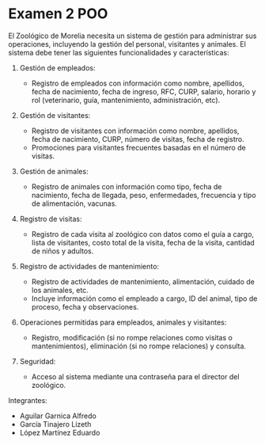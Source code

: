 # Examen 2 POO

El Zoológico de Morelia necesita un sistema de gestión para administrar sus operaciones, incluyendo la gestión del personal, visitantes y animales. El sistema debe tener las siguientes funcionalidades y características:

1. Gestión de empleados:
   - Registro de empleados con información como nombre, apellidos, fecha de nacimiento, fecha de ingreso, RFC, CURP, salario, horario y rol (veterinario, guía, mantenimiento, administración, etc).

2. Gestión de visitantes:
   - Registro de visitantes con información como nombre, apellidos, fecha de nacimiento, CURP, número de visitas, fecha de registro.
   - Promociones para visitantes frecuentes basadas en el número de visitas.

3. Gestión de animales:
   - Registro de animales con información como tipo, fecha de nacimiento, fecha de llegada, peso, enfermedades, frecuencia y tipo de alimentación, vacunas.

4. Registro de visitas:
   - Registro de cada visita al zoológico con datos como el guía a cargo, lista de visitantes, costo total de la visita, fecha de la visita, cantidad de niños y adultos.

5. Registro de actividades de mantenimiento:
   - Registro de actividades de mantenimiento, alimentación, cuidado de los animales, etc.
   - Incluye información como el empleado a cargo, ID del animal, tipo de proceso, fecha y observaciones.

6. Operaciones permitidas para empleados, animales y visitantes:
   - Registro, modificación (si no rompe relaciones como visitas o mantenimientos), eliminación (si no rompe relaciones) y consulta.

7. Seguridad:
   - Acceso al sistema mediante una contraseña para el director del zoológico.


Integrantes:

- Aguilar Garnica Alfredo
- García Tinajero Lizeth
- López Martínez Eduardo
